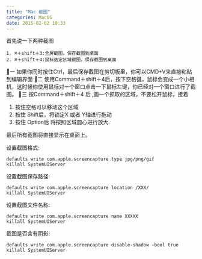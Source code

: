 ```yaml
---
title: "Mac 截图"
categories: MacOS
date: 2015-02-02 10:33
---
```


首先说一下两种截图
```
1. ⌘＋shift＋3:全屏截图，保存截图到桌面
2. ⌘＋shift＋4:鼠标选定区域截图，保存截图到桌面
```

一
如果你同时按住Ctrl，最后保存截图在剪切板里，你可以CMD+V来直接粘贴到编辑界面
二
使用Command＋shift＋4后，按下空格键，鼠标会变成一个小相机，这时候你使用鼠标对一个窗口点击一下鼠标左键，你已经对一个窗口进行了截图。
三
按Command＋shift＋4 后 ,画一个抓取的区域，不要松开鼠标，接着

1. 按住空格可以移动这个区域
2. 按住 Shift后，将锁定X 或者 Y轴进行拖动
3. 按住 Option后 将按照区域圆心进行放大.

最后所有截图将直接显示在桌面上。

设置截图格式:
```
defaults write com.apple.screencapture type jpg/png/gif
killall SystemUIServer
```

设置截图保存路径:
```
defaults write com.apple.screencapture location /XXX/
killall SystemUIServer
```

设置截图文件名称:
```
defaults write com.apple.screencapture name XXXXX
killall SystemUIServer
```

截图是否含有阴影:
```
defaults write com.apple.screencapture disable-shadow -bool true
killall SystemUIServer
```